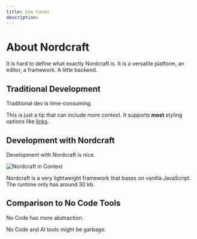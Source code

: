 ```yaml
---
title: Use Cases
description:
---
```


# About Nordcraft
It is hard to define what exactly Nordcraft is. It is a versatile platform, an editor, a framework. A little backend.

## Traditional Development
Traditional dev is time-consuming.

This is just a tip that can include more context. It supports **most** styling options like [links](https://www.example.com).

## Development with Nordcraft
Development with Nordcraft is nice.

![Nordcraft in Context](https://images.ctfassets.net/lizv2opdd3ay/6FCBNbwjzzmeRDrXTb7jcr/efecbf8c44360ebdaf677561f9fd8fbd/create_a_project.webp)

Nordcraft is a very lightweight framework that bases on vanilla JavaScript. The runtime only has around 30 kb.

## Comparison to No Code Tools
No Code has more abstraction.

No Code and AI tools might be garbage.